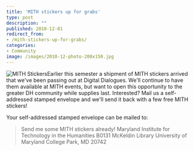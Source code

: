 ```yaml
---
title: 'MITH stickers up for grabs'
type: post
description: ""
published: 2010-12-01
redirect_from: 
- /mith-stickers-up-for-grabs/
categories:
- Community
image: /images/2010-12-photo-200x150.jpg
---
```

![](/images/2010-12-photo-200x150.jpg "MITH Stickers")Earlier this semester a shipment of MITH stickers arrived that we've been passing out at Digital Dialogues. We'll continue to have them available at MITH events, but want to open this opportunity to the greater DH community while supplies last. Interested? Mail us a self-addressed stamped envelope and we'll send it back with a few free MITH stickers!

Your self-addressed stamped envelope can be mailed to:

> Send me some MITH stickers already! Maryland Institute for Technology in the Humanities B0131 McKeldin Library University of Maryland College Park, MD 20742
